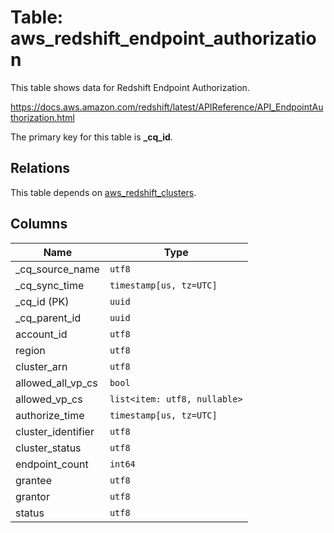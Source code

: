 # Table: aws_redshift_endpoint_authorization

This table shows data for Redshift Endpoint Authorization.

https://docs.aws.amazon.com/redshift/latest/APIReference/API_EndpointAuthorization.html

The primary key for this table is **_cq_id**.

## Relations

This table depends on [aws_redshift_clusters](aws_redshift_clusters).

## Columns

| Name          | Type          |
| ------------- | ------------- |
|_cq_source_name|`utf8`|
|_cq_sync_time|`timestamp[us, tz=UTC]`|
|_cq_id (PK)|`uuid`|
|_cq_parent_id|`uuid`|
|account_id|`utf8`|
|region|`utf8`|
|cluster_arn|`utf8`|
|allowed_all_vp_cs|`bool`|
|allowed_vp_cs|`list<item: utf8, nullable>`|
|authorize_time|`timestamp[us, tz=UTC]`|
|cluster_identifier|`utf8`|
|cluster_status|`utf8`|
|endpoint_count|`int64`|
|grantee|`utf8`|
|grantor|`utf8`|
|status|`utf8`|